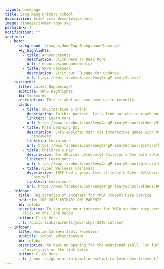 ```yaml
---
layout: homepage
title: Seng Kang Primary School
description: Brief site description here
image: /images/isomer-logo.svg
permalink: /
notification: ""
sections:
  - hero:
      background: /images/HomePageBackground/home.gif
      key_highlights:
        - title: Announcements
          description: Click Here To Read More
          url: /resources/announcements/
        - title: SKPS Facebook
          description: Visit our FB page for updates!
          url: https://www.facebook.com/SengKangPrimarySchool/
  - textcards:
      title: Latest Happenings!
      subtitle: SKPS Highlights
      id: textcards
      description: This is what we have been up to recently.
      cards:
        - title: SKLites Rise & Shine!
          description: In this podcast, let's find out who to reach out to when we are down!
          linktext: Learn more
          url: https://www.facebook.com/SengKangPrimarySchool/videos/915187070533074
        - title: Math Learning Day
          description: SKPS explored Math via interactive games with much learning and
            discovery!
          linktext: Learn more
          url: https://www.facebook.com/SengKangPrimarySchool/posts/pfbid031mfzbwCzvxnwtpVWNdoNkruq4UdPdzMx7Yo3Wya1LyoV6uVrKCd77As2oXd3Nexyl
        - title: Children's Day!
          description: Our SKLites celebrated Children's Day with colours galore!
          linktext: Learn more
          url: https://www.facebook.com/SengKangPrimarySchool/posts/pfbid0DoREHE1R9Vrk2o1TcQcVrW6ios3x5DDid2duT5ma7S9Sm1ERuZUgAhhPTFPjxwjEl
        - title: Cyber Wellness Carnival!
          description: SKPS had a great time at today's Cyber Wellness & Media Literacy
            Carnival!
          linktext: Learn more
          url: https://www.facebook.com/SengKangPrimarySchool/videos/808202718194491
  - infobar:
      title: Registration of Interest for YMCA Student Care Service
      subtitle: FOR 2025 PRIMARY ONE PARENTS
      id: infobar
      description: To register your interest for YMCA student care service, please
        click on the link below.
      button: Click Here
      url: /quick-links/parents/ymca-skps-2025-intake/
  - infobar:
      title: Muslim Canteen Stall (Noodles)
      subtitle: School advertisement
      id: infobar
      description: We have an opening for the mentioned stall. For further details,
        please click on the link below.
      button: Click Here
      url: /about-us/general-information/school-canteen-advertisement/
---
```

